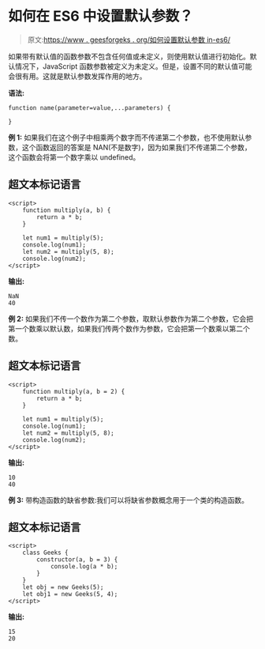 # 如何在 ES6 中设置默认参数？

> 原文:[https://www . geesforgeks . org/如何设置默认参数 in-es6/](https://www.geeksforgeeks.org/how-to-set-default-parameters-in-es6/)

如果带有默认值的函数参数不包含任何值或未定义，则使用默认值进行初始化。默认情况下，JavaScript 函数参数被定义为未定义。但是，设置不同的默认值可能会很有用。这就是默认参数发挥作用的地方。

**语法:**

```
function name(parameter=value,...parameters) {

}
```

**例 1:** 如果我们在这个例子中相乘两个数字而不传递第二个参数，也不使用默认参数，这个函数返回的答案是 NAN(不是数字)，因为如果我们不传递第二个参数，这个函数会将第一个数字乘以 undefined。

## 超文本标记语言

```
<script>
    function multiply(a, b) {
        return a * b;
    }

    let num1 = multiply(5);
    console.log(num1);
    let num2 = multiply(5, 8);
    console.log(num2);
</script>
```

**输出:**

```
NaN
40
```

**例 2:** 如果我们不传一个数作为第二个参数，取默认参数作为第二个参数，它会把第一个数乘以默认数，如果我们传两个数作为参数，它会把第一个数乘以第二个数。

## 超文本标记语言

```
<script>
    function multiply(a, b = 2) {
        return a * b;
    }

    let num1 = multiply(5);
    console.log(num1);
    let num2 = multiply(5, 8);
    console.log(num2);
</script>
```

**输出:**

```
10
40
```

**例 3:** 带构造函数的缺省参数:我们可以将缺省参数概念用于一个类的构造函数。

## 超文本标记语言

```
<script>
    class Geeks {
        constructor(a, b = 3) {
            console.log(a * b);
        }
    }
    let obj = new Geeks(5);
    let obj1 = new Geeks(5, 4);
</script>
```

**输出:**

```
15
20
```